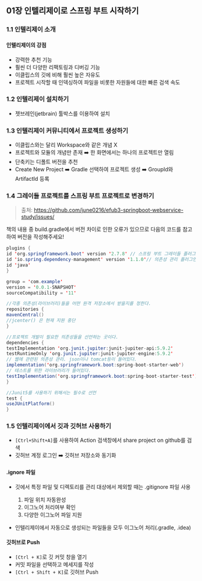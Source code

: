 ## 01장 인텔리제이로 스프링 부트 시작하기 

### 1.1 인텔리제이 소개
#### 인텔리제이의 강점
- 강력한 추천 기능
- 훨씬 더 다양한 리팩토링과 디버깅 기능
- 이클립스의 깃에 비해 훨씬 높은 자유도
- 프로젝트 시작할 때 인덱싱하여 파일을 비롯한 자원들에 대한 빠른 검색 속도

### 1.2 인텔리제이 설치하기
- 젯브레인(jetbrain) 툴박스를 이용하여 설치

### 1.3 인텔리제이 커뮤니티에서 프로젝트 생성하기
- 이클립스와는 달리 Workspace와 같은 개념 X
- 프로젝트와 모듈의 개념만 존재 ➡️ 한 화면에서는 하나의 프로젝트만 열림
- 단축키는 디폴트 버전을 추천
- Create New Project ➡️ Gradle 선택하여 프로젝트 생성 ➡️ GroupId와 ArtifactId 등록

### 1.4 그레이들 프로젝트를 스프링 부트 프로젝트로 변경하기

> 출처: https://github.com/june0216/efub3-springboot-webservice-study/issues/ 

책의 내용 중 build.gradle에서 버전 차이로 인한 오류가 있으므로 다음의 코드를 참고하여 버전을 작성해주세요!
```java
plugins {
id 'org.springframework.boot' version '2.7.8' // 스프링 부트 그레이들 플러그인
id 'io.spring.dependency-management' version '1.1.0'// 의존성 관리 플러그인 버전
id 'java'
}

group = 'com.example'
version = '0.0.1-SNAPSHOT'
sourceCompatibility = '11'

//각종 의존성(라이브러리)들을 어떤 원격 저장소에서 받을지를 정한다.
repositories {
mavenCentral()
//jcenter() 은 현재 지원 중단
}

//프로젝트 개발이 필요한 의존성들을 선언하는 곳이다.
dependencies {
testImplementation 'org.junit.jupiter:junit-jupiter-api:5.9.2'
testRuntimeOnly 'org.junit.jupiter:junit-jupiter-engine:5.9.2'
// 웹에 관련된 의존성 관리. json이나 tomcat등이 들어있다.
implementation('org.springframework.boot:spring-boot-starter-web')
// 테스트를 위한 라이브러리가 들어있다.
testImplementation('org.springframework.boot:spring-boot-starter-test')
}

//Junit5를 사용하기 위해서는 필수로 선언
test {
useJUnitPlatform()
}
```

### 1.5 인텔리제이에서 깃과 깃허브 사용하기 
- `[Ctrl+Shift+A]`를 사용하여 Action 검색창에서 share project on github를 검색
- 깃허브 계정 로그인 ➡️ 깃허브 저장소와 동기화

#### .ignore 파일
- 깃에서 특정 파일 및 디렉토리를 관리 대상에서 제외할 때는 .gitignore 파일 사용
  1) 파일 위치 자동완성
  2) 이그노어 처리여부 확인
  3) 다양한 이그노어 파일 지원

- 인텔리제이에서 자동으로 생성되는 파일들을 모두 이그노어 처리(.gradle, .idea)

#### 깃허브로 Push
- `[Ctrl + K]`로 깃 커밋 창을 열기
- 커밋 파일을 선택하고 메세지를 작성
- `[Ctrl + Shift + K]`로 깃허브 Push
